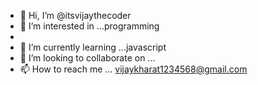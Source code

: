 - 👋 Hi, I’m @itsvijaythecoder
- 👀 I’m interested in ...programming
- 
- 🌱 I’m currently learning ...javascript
- 💞️ I’m looking to collaborate on ...
- 📫 How to reach me ...
vijaykharat1234568@gmail.com
<!---
itsvijaythecoder/itsvijaythecoder is a ✨ special ✨ repository because its `README.md` (this file) appears on your GitHub profile.
You can click the Preview link to take a look at your changes.
--->
